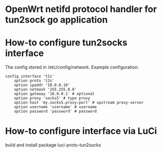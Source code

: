 # OpenWrt netifd protocol handler for tun2sock go application

# How-to configure tun2socks interface
The config stored in /etc/config/network. Example configuration:

```
config interface 't2s'
    option proto 't2s'
	option ipaddr '10.0.0.10'
    option netmask '255.255.0.0'
    option gateway '10.0.0.1' # optional
	option proxy 'socks5' # type proxy
	option host 'my.socks5.proxy:port' # upstream proxy-server
	option username 'username' # username 
	option password 'password' # password

```

# How-to configure interface via LuCi
build and install package luci-proto-tun2socks

